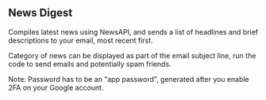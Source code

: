 ﻿## News Digest
Compiles latest news using NewsAPI, and sends a list of headlines and brief descriptions to your email, most recent first.

Category of news can be displayed as part of the email subject line, run the code to send emails and potentially spam friends.

Note: Password has to be an "app password", generated after you enable 2FA on your Google account.
